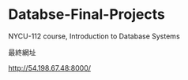 # Databse-Final-Projects
NYCU-112 course, Introduction to Database Systems

最終網址

http://54.198.67.48:8000/